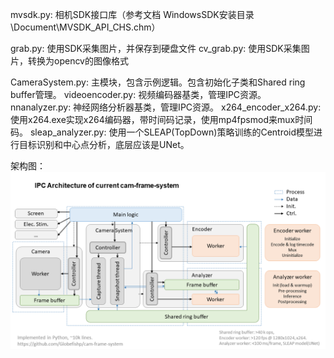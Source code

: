 ﻿mvsdk.py:	相机SDK接口库（参考文档 WindowsSDK安装目录\Document\MVSDK_API_CHS.chm）

grab.py: 使用SDK采集图片，并保存到硬盘文件
cv_grab.py: 使用SDK采集图片，转换为opencv的图像格式

CameraSystem.py: 主模块，包含示例逻辑。包含初始化子类和Shared ring buffer管理。
videoencoder.py: 视频编码器基类，管理IPC资源。
nnanalyzer.py: 神经网络分析器基类，管理IPC资源。
x264_encoder_x264.py: 使用x264.exe实现x264编码器，带时间码记录，使用mp4fpsmod来mux时间码。
sleap_analyzer.py: 使用一个SLEAP(TopDown)策略训练的Centroid模型进行目标识别和中心点分析，底层应该是UNet。

架构图：![Architecture](Architecture(v1.3beta).png)